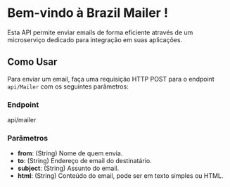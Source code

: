 # Bem-vindo à Brazil Mailer !

Esta API permite enviar emails de forma eficiente através de um microserviço dedicado para integração em suas aplicações.

## Como Usar

Para enviar um email, faça uma requisição HTTP POST para o endpoint `api/Mailer` com os seguintes parâmetros:

### Endpoint

api/mailer

### Parâmetros

- **from**: (String) Nome de quem envia.
- **to**: (String) Endereço de email do destinatário.
- **subject**: (String) Assunto do email.
- **html**: (String) Conteúdo do email, pode ser em texto simples ou HTML.

